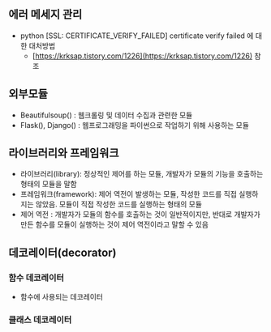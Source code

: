 ## 에러 메세지 관리

- python [SSL: CERTIFICATE_VERIFY_FAILED] certificate verify failed 에 대한 대처방법
    - [https://krksap.tistory.com/1226](https://krksap.tistory.com/1226) 참조

## 외부모듈

- Beautifulsoup() : 웹크롤링 및 데이터 수집과 관련한 모듈
- Flask(), Django() : 웹프로그래밍을 파이썬으로 작업하기 위해 사용하는 모듈

## 라이브러리와 프레임워크

- 라이브러리(library): 정상적인 제어를 하는 모듈, 개발자가 모듈의 기능을 호출하는 형태의 모듈을 말함
- 프레임워크(framework): 제어 역전이 발생하는 모듈, 작성한 코드를 직접 실행하지는 않았음. 모듈이 직접 작성한 코드를 실행하는 형태의 모듈
- 제어 역전 : 개발자가 모듈의 함수를 호출하는 것이 일반적이지만, 반대로 개발자가 만든 함수를 모듈이 실행하는 것이 제어 역전이라고 말할 수 있음

## 데코레이터(decorator)
### 함수 데코레이터
* 함수에 사용되는 데코레이터

### 클래스 데코레이터
